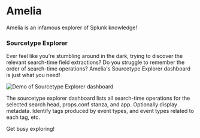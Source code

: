 
# Amelia

Amelia is an infamous explorer of Splunk knowledge!

### Sourcetype Explorer

Ever feel like you're stumbling around in the dark, trying to discover the relevant search-time field extractions? Do you struggle to remember the order of search-time operations? Amelia's Sourcetype Explorer dashboard is just what you need!

![Demo of Sourcetype Explorer dashboard](demo_sourcetype_explorer.gif)


The sourcetype explorer dashboard lists all search-time operations for the selected search head, props.conf stanza, and app. Optionally display metadata. Identify tags produced by event types, and event types related to each tag, etc.

Get busy exploring!
